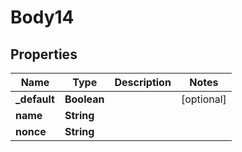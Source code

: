 
# Body14

## Properties
Name | Type | Description | Notes
------------ | ------------- | ------------- | -------------
**_default** | **Boolean** |  |  [optional]
**name** | **String** |  | 
**nonce** | **String** |  | 



